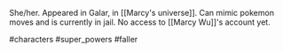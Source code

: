 She/her. Appeared in Galar, in [[Marcy's universe]]. Can mimic pokemon moves and is currently in jail. No access to [[Marcy Wu]]'s account yet.

#characters #super_powers #faller 